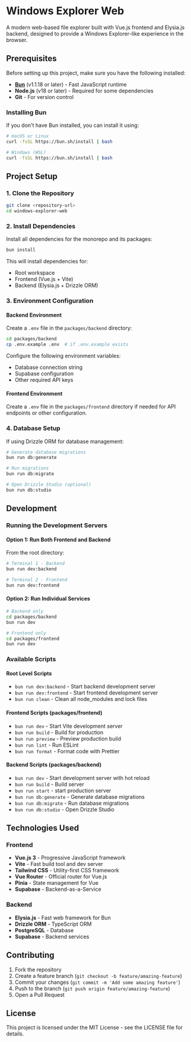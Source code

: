 # Windows Explorer Web

A modern web-based file explorer built with Vue.js frontend and Elysia.js backend, designed to provide a Windows Explorer-like experience in the browser.

## Prerequisites

Before setting up this project, make sure you have the following installed:

- **[Bun](https://bun.sh)** (v1.1.18 or later) - Fast JavaScript runtime
- **Node.js** (v18 or later) - Required for some dependencies
- **Git** - For version control

### Installing Bun

If you don't have Bun installed, you can install it using:

```bash
# macOS or Linux
curl -fsSL https://bun.sh/install | bash

# Windows (WSL)
curl -fsSL https://bun.sh/install | bash
```

## Project Setup

### 1. Clone the Repository

```bash
git clone <repository-url>
cd windows-explorer-web
```

### 2. Install Dependencies

Install all dependencies for the monorepo and its packages:

```bash
bun install
```

This will install dependencies for:

- Root workspace
- Frontend (Vue.js + Vite)
- Backend (Elysia.js + Drizzle ORM)

### 3. Environment Configuration

#### Backend Environment

Create a `.env` file in the `packages/backend` directory:

```bash
cd packages/backend
cp .env.example .env  # if .env.example exists
```

Configure the following environment variables:

- Database connection string
- Supabase configuration
- Other required API keys

#### Frontend Environment

Create a `.env` file in the `packages/frontend` directory if needed for API endpoints or other configuration.

### 4. Database Setup

If using Drizzle ORM for database management:

```bash
# Generate database migrations
bun run db:generate

# Run migrations
bun run db:migrate

# Open Drizzle Studio (optional)
bun run db:studio
```

## Development

### Running the Development Servers

#### Option 1: Run Both Frontend and Backend

From the root directory:

```bash
# Terminal 1 - Backend
bun run dev:backend

# Terminal 2 - Frontend
bun run dev:frontend
```

#### Option 2: Run Individual Services

```bash
# Backend only
cd packages/backend
bun run dev

# Frontend only
cd packages/frontend
bun run dev
```

### Available Scripts

#### Root Level Scripts

- `bun run dev:backend` - Start backend development server
- `bun run dev:frontend` - Start frontend development server
- `bun run clean` - Clean all node_modules and lock files

#### Frontend Scripts (packages/frontend)

- `bun run dev` - Start Vite development server
- `bun run build` - Build for production
- `bun run preview` - Preview production build
- `bun run lint` - Run ESLint
- `bun run format` - Format code with Prettier

#### Backend Scripts (packages/backend)

- `bun run dev` - Start development server with hot reload
- `bun run build` - Build server
- `bun run start` - start production server
- `bun run db:generate` - Generate database migrations
- `bun run db:migrate` - Run database migrations
- `bun run db:studio` - Open Drizzle Studio

## Technologies Used

### Frontend

- **Vue.js 3** - Progressive JavaScript framework
- **Vite** - Fast build tool and dev server
- **Tailwind CSS** - Utility-first CSS framework
- **Vue Router** - Official router for Vue.js
- **Pinia** - State management for Vue
- **Supabase** - Backend-as-a-Service

### Backend

- **Elysia.js** - Fast web framework for Bun
- **Drizzle ORM** - TypeScript ORM
- **PostgreSQL** - Database
- **Supabase** - Backend services

## Contributing

1. Fork the repository
2. Create a feature branch (`git checkout -b feature/amazing-feature`)
3. Commit your changes (`git commit -m 'Add some amazing feature'`)
4. Push to the branch (`git push origin feature/amazing-feature`)
5. Open a Pull Request

## License

This project is licensed under the MIT License - see the LICENSE file for details.
